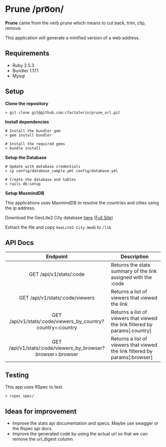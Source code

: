 # Prune /pro͞on/

**Prune** came from the verb prune which means to cut back, trim, clip, remove.

This application will generate a minified version of a web address.

## Requirements

* Ruby 2.5.3
* Bundler 1.17.1
* Mysql


## Setup

**Clone the repository**
```
> git clone git@github.com:cfactolerin/prune_url.git
```

**Install dependencies**
```
# Install the bundler gem
> gem install bundler

# Install the required gems
> bundle install      
```

**Setup the Database**
```
# Update with database credentials
> cp config/database_sample.yml config/database.yml

# Create the database and tables
> rails db:setup 
```

**Setup MaxmindDB**

This applications uses MaxmindDB to resolve the countries and cities using the ip address.

Download the GeoLite2 City database [here](http://geolite.maxmind.com/download/geoip/database/GeoLite2-City.tar.gz) ([Full Site](https://dev.maxmind.com/geoip/geoip2/geolite2/))

Extract the file and copy `GeoLite2-City.mmdb` to `/lib`

## API Docs
|                           Endpoint                          | Description                                                                 |
|:-----------------------------------------------------------:|-----------------------------------------------------------------------------|
| GET /api/v1/stats/:code                                     | Returns the stats summary of the link assigned with the :code               |
| GET /api/v1/stats/:code/viewers                             | Returns a list of viewers that viewed the link                              |
| GET /api/v1/stats/:code/viewers_by_country?country=:country | Returns a list of viewers that viewed the link filtered by params[:country] |
| GET /api/v1/stats/:code/viewers_by_browser?browser=:browser | Returns a list of viewers that viewed the link filtered by params[:browser] |


## Testing

This app uses RSpec to test.

```
> rspec spec/
```

## Ideas for improvement

* Improve the stats api documentation and specs. Maybe use swagger or the Rspec api docs 
* Improve the generated code by using the actual url so that we can remove the url_digest column. 